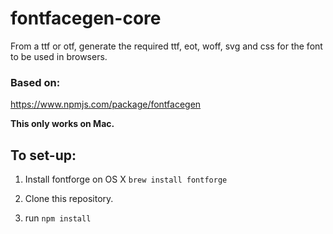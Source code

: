 # fontfacegen-core
From a ttf or otf, generate the required ttf, eot, woff, svg and css for the font to be used in browsers.

### Based on:
https://www.npmjs.com/package/fontfacegen

**This only works on Mac.**

## To set-up:

1. Install fontforge on OS X
`brew install fontforge`

2. Clone this repository.

3. run `npm install`
